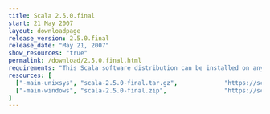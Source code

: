 ```yaml
---
title: Scala 2.5.0.final
start: 21 May 2007
layout: downloadpage
release_version: 2.5.0.final
release_date: "May 21, 2007"
show_resources: "true"
permalink: /download/2.5.0.final.html
requirements: "This Scala software distribution can be installed on any Unix-like or Windows system. It requires the Java runtime version 1.6 or 1.7."
resources: [
  ["-main-unixsys", "scala-2.5.0-final.tar.gz",             "https://scala-lang.org/files/archive/scala-2.5.0-final.tar.gz",                "Mac OS X, Unix, Cygwin",  "12 MB"],
  ["-main-windows", "scala-2.5.0-final.zip",                "https://scala-lang.org/files/archive/scala-2.5.0-final.zip",                   "Windows",                 "13 MB"]
]
---
```




